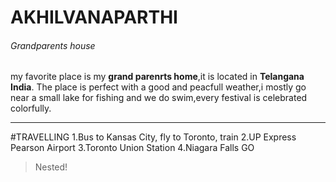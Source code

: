 # AKHILVANAPARTHI
###### Grandparents house
my favorite place is my **grand parenrts home**,it is located in **Telangana India**.
The place is perfect with a good and peacfull weather,i mostly go near a small
lake for fishing and we do swim,every festival is celebrated  colorfully.
*******************
#TRAVELLING
1.Bus to Kansas City, fly to Toronto, train
2.UP Express Pearson Airport
3.Toronto Union Station
4.Niagara Falls GO
>Nested!



